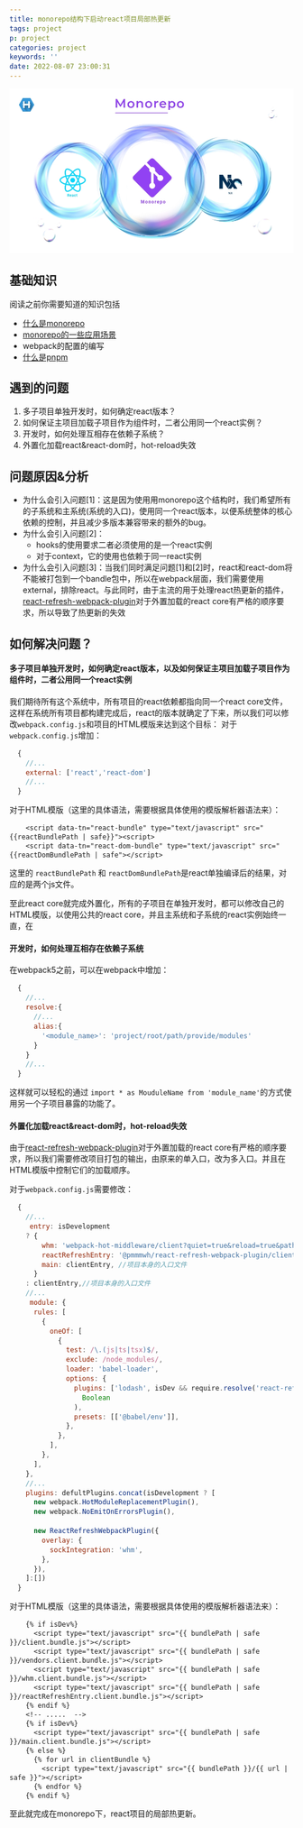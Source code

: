 ```yaml
---
title: monorepo结构下启动react项目局部热更新
tags: project
p: project
categories: project
keywords: ''
date: 2022-08-07 23:00:31
---
```


<img src="/images/monorepo-react-banner.jpeg" />

<!-- toc -->

## 基础知识

阅读之前你需要知道的知识包括

+ [什么是monorepo](https://en.wikipedia.org/wiki/Monorepo )
+ [monorepo的一些应用场景](https://semaphoreci.com/blog/what-is-monorepo#monorepo-culture)
+ webpack的配置的编写
+ [什么是pnpm](https://pnpm.io/)

## 遇到的问题
  1. 多子项目单独开发时，如何确定react版本？
  2. 如何保证主项目加载子项目作为组件时，二者公用同一个react实例？
  3. 开发时，如何处理互相存在依赖子系统？
  3. 外置化加载react&react-dom时，hot-reload失效

## 问题原因&分析
+ 为什么会引入问题[1]：这是因为使用用monorepo这个结构时，我们希望所有的子系统和主系统(系统的入口)，使用同一个react版本，以便系统整体的核心依赖的控制，并且减少多版本兼容带来的额外的bug。
+ 为什么会引入问题[2]：
  + hooks的使用要求二者必须使用的是一个react实例
  + 对于context，它的使用也依赖于同一react实例
+ 为什么会引入问题[3]：当我们同时满足问题[1]和[2]时，react和react-dom将不能被打包到一个bandle包中，所以在webpack层面，我们需要使用external，排除react。与此同时，由于主流的用于处理react热更新的插件，[react-refresh-webpack-plugin](https://github.com/pmmmwh/react-refresh-webpack-plugin)对于外置加载的react core有严格的顺序要求，所以导致了热更新的失效

## 如何解决问题？

#### 多子项目单独开发时，如何确定react版本，以及如何保证主项目加载子项目作为组件时，二者公用同一个react实例
我们期待所有这个系统中，所有项目的react依赖都指向同一个react core文件，这样在系统所有项目都构建完成后，react的版本就确定了下来，所以我们可以修改`webpack.config.js`和项目的HTML模版来达到这个目标：
对于`webpack.config.js`增加： 
``` javascript
  {
    //...
    external: ['react','react-dom']
    //...
  }
```
对于HTML模版（这里的具体语法，需要根据具体使用的模版解析器语法来）：

```HTML5
    <script data-tn="react-bundle" type="text/javascript" src="{{reactBundlePath | safe}}"><script>
    <script data-tn="react-dom-bundle" type="text/javascript" src="{{reactDomBundlePath | safe"></script>
```

这里的 `reactBundlePath` 和 `reactDomBundlePath`是react单独编译后的结果，对应的是两个js文件。

至此react core就完成外置化，所有的子项目在单独开发时，都可以修改自己的HTML模版，以使用公共的react core，并且主系统和子系统的react实例始终一直，在

#### 开发时，如何处理互相存在依赖子系统
在webpack5之前，可以在webpack中增加：
``` javascript
  {
    //...
    resolve:{
      //...
      alias:{
        '<module_name>': 'project/root/path/provide/modules'
      }
    }
    //...
  }
```
这样就可以轻松的通过 `import * as MouduleName from 'module_name'`的方式使用另一个子项目暴露的功能了。

#### 外置化加载react&react-dom时，hot-reload失效
由于[react-refresh-webpack-plugin](https://github.com/pmmmwh/react-refresh-webpack-plugin)对于外置加载的react core有严格的顺序要求，所以我们需要修改项目打包的输出，由原来的单入口，改为多入口。并且在HTML模版中控制它们的加载顺序。

对于`webpack.config.js`需要修改： 
``` javascript
  {
    //...
     entry: isDevelopment
    ? {
        whm: 'webpack-hot-middleware/client?quiet=true&reload=true&path=/<default>/<route>/__webpack_hmr&timeout=2000', //启用webpack-hot-middleware作为热更新服务时需要增加的
        reactRefreshEntry: '@pmmmwh/react-refresh-webpack-plugin/client/ReactRefreshEntry.js', //让react产生局部更新
        main: clientEntry, //项目本身的入口文件
      }
    : clientEntry,//项目本身的入口文件
    //...
     module: {
      rules: [
        {
          oneOf: [
            {
              test: /\.(js|ts|tsx)$/,
              exclude: /node_modules/,
              loader: 'babel-loader',
              options: {
                plugins: ['lodash', isDev && require.resolve('react-refresh/babel')].filter(
                  Boolean
                ),
                presets: [['@babel/env']],
              },
            },
          ],
        },
      ],
    },
    //...
    plugins: defultPlugins.concat(isDevelopment ? [
      new webpack.HotModuleReplacementPlugin(),
      new webpack.NoEmitOnErrorsPlugin(),

      new ReactRefreshWebpackPlugin({
        overlay: {
          sockIntegration: 'whm',
        },
      }),
    ]:[])
  }
```

对于HTML模版（这里的具体语法，需要根据具体使用的模版解析器语法来）：

```HTML5
    {% if isDev%}
      <script type="text/javascript" src="{{ bundlePath | safe }}/client.bundle.js"></script>
      <script type="text/javascript" src="{{ bundlePath | safe }}/vendors.client.bundle.js"></script>
      <script type="text/javascript" src="{{ bundlePath | safe }}/whm.client.bundle.js"></script>
      <script type="text/javascript" src="{{ bundlePath | safe }}/reactRefreshEntry.client.bundle.js"></script>
    {% endif %}
    <!-- .....  -->
    {% if isDev%}
      <script type="text/javascript" src="{{ bundlePath | safe }}/main.client.bundle.js"></script>
    {% else %}
      {% for url in clientBundle %}
        <script type="text/javascript" src="{{ bundlePath }}/{{ url | safe }}"></script>
      {% endfor %}
    {% endif %}
```

至此就完成在monorepo下，react项目的局部热更新。